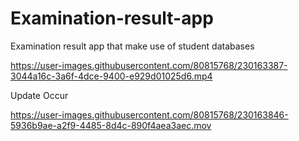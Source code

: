 # Examination-result-app
Examination result app that make use of student databases



https://user-images.githubusercontent.com/80815768/230163387-3044a16c-3a6f-4dce-9400-e929d01025d6.mp4

Update Occur


https://user-images.githubusercontent.com/80815768/230163846-5936b9ae-a2f9-4485-8d4c-890f4aea3aec.mov

